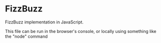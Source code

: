 # FizzBuzz
FizzBuzz implementation in JavaScript.

This file can be run in the browser's console, or locally using something like the "node" command

